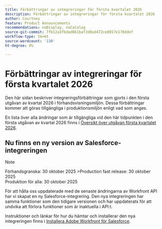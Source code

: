 ```yaml
---
title: Förbättringar av integreringar för första kvartalet 2026
description: Förbättringar av integreringar för första kvartalet 2026
author: Courtney
feature: Product Announcements
recommendations: noDisplay, noCatalog
source-git-commit: 7fb12a3fbdad661baf2d0ad472ce8017e178ddef
workflow-type: tm+mt
source-wordcount: '138'
ht-degree: 0%

---
```


# Förbättringar av integreringar för första kvartalet 2026

Den här sidan beskriver integreringsförbättringar som gjorts i den första utgåvan av kvartal 2026 i förhandsvisningsmiljön. Dessa förbättringar kommer att göras tillgängliga i produktionsmiljön enligt vad som anges.

En lista över alla ändringar som är tillgängliga vid den här tidpunkten i den första utgåvan av kvartal 2026 finns i [Översikt över utgåvan första kvartalet 2026](/help/quicksilver/product-announcements/product-releases/26-q1-release-activity/26-q1-release-overview.md).


## Nu finns en ny version av Salesforce-integreringen

>[!NOTE]
>
>Förhandsgranska: 30 oktober 2025
>&#x200B;>Production fast release: 30 oktober 2025\
>Produktion för alla: 30 oktober 2025

För att hålla oss uppdaterade med de senaste ändringarna av Workfront API har vi skapat en ny Salesforce-integrering. Den nya integreringen har samma funktioner som den tidigare versionen och har uppdaterats för att undvika att förlora funktioner som är inaktuella i API:t.

Instruktioner och länkar för hur du hämtar och installerar den nya integreringen finns i [Installera Adobe Workfront för Salesforce](/help/quicksilver/workfront-integrations-and-apps/using-workfront-with-salesforce/install-workfront-for-salesforce.md).